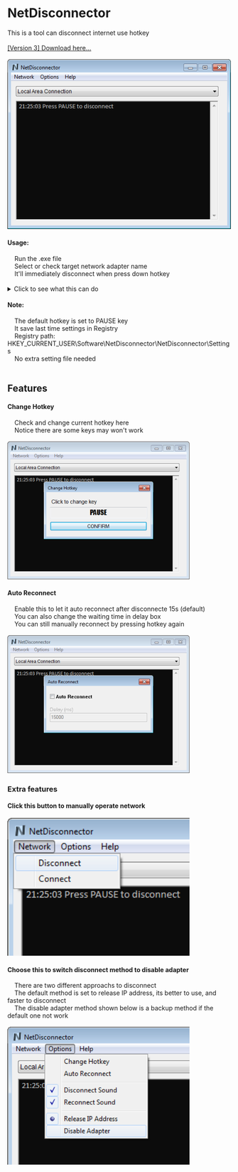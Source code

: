 # NetDisconnector
This is a tool can disconnect internet use hotkey<br>
<br>
[[Version 3] Download here...](https://github.com/Barracuda10/NetDisconnector/releases/download/1.2/NetDisconnector.exe)<br>
<br>
<img src="https://raw.githubusercontent.com/Barracuda10/others/master/NetDisconnector/netdisconnector_main.png?token=AHWAOFFFNR4TIK4XGH3ESJK6EESXA"><br>
<h4>Usage:</h4>
&nbsp;&nbsp;&nbsp;&nbsp;Run the .exe file<br>
&nbsp;&nbsp;&nbsp;&nbsp;Select or check target network adapter name<br>
&nbsp;&nbsp;&nbsp;&nbsp;It'll immediately disconnect when press down hotkey<br>
<br>
<details>
  <summary>Click to see what this can do</summary>
  <br>
  Spin the Lucky Wheel<br>
  &nbsp;&nbsp;-&nbsp;&nbsp;Start GTA5 with VPN or proxy enabled<br>
  &nbsp;&nbsp;-&nbsp;&nbsp;Wait game complete Initializing Social Club<br>
  &nbsp;&nbsp;-&nbsp;&nbsp;Join a Invite Only Session and go to Lucky Wheel<br>
  &nbsp;&nbsp;-&nbsp;&nbsp;Wait 4 seconds to press S after game show Use S to Spin message<br>
  &nbsp;&nbsp;&nbsp;&nbsp;&nbsp;* Notice this method doesnt work very well now, Also if use this method i recommand use macro to do it<br>
  &nbsp;&nbsp;&nbsp;&nbsp;&nbsp;* Another way to spin the wheel is use left stick of controller<br>
  &nbsp;&nbsp;-&nbsp;&nbsp;Press hotkey (default PAUSE key) to disconnect if it's not car<br>
  <br>
  Make solo Public Session<br>
  &nbsp;&nbsp;-&nbsp;&nbsp;Press hotkey (default PAUSE key) to disconnect<br>
  &nbsp;&nbsp;-&nbsp;&nbsp;Offline around 12s<br>
  <br>
  Other Things<br>
  &nbsp;&nbsp;-&nbsp;&nbsp;You can also prevent game save unwanted progress using this<br>
</details>
  <h4>Note:</h4>
&nbsp;&nbsp;&nbsp;&nbsp;The default hotkey is set to PAUSE key<br>
&nbsp;&nbsp;&nbsp;&nbsp;It save last time settings in Registry<br>
&nbsp;&nbsp;&nbsp;&nbsp;Registry path: HKEY_CURRENT_USER\Software\NetDisconnector\NetDisconnector\Settings<br>
&nbsp;&nbsp;&nbsp;&nbsp;No extra setting file needed<br>
<br>
  <h2>Features</h2>
  <h4>Change Hotkey</h4>
&nbsp;&nbsp;&nbsp;&nbsp;Check and change current hotkey here<br>
&nbsp;&nbsp;&nbsp;&nbsp;Notice there are some keys may won't work<br>
<br>
<img src="https://raw.githubusercontent.com/Barracuda10/others/master/NetDisconnector/netdisconnector_feature_1.png" width="410" height="310"><br>
  <h4>Auto Reconnect</h4>
&nbsp;&nbsp;&nbsp;&nbsp;Enable this to let it auto reconnect after disconnecte 15s (default)<br>
&nbsp;&nbsp;&nbsp;&nbsp;You can also change the waiting time in delay box<br>
&nbsp;&nbsp;&nbsp;&nbsp;You can still manually reconnect by pressing hotkey again<br>
<br>
<img src="https://raw.githubusercontent.com/Barracuda10/others/master/NetDisconnector/netdisconnector_feature_2.png" width="410" height="310"><br>
<h3>Extra features</h3>
  <h4>Click this button to manually operate network</h4>
<img src="https://raw.githubusercontent.com/Barracuda10/others/master/NetDisconnector/netdisconnector_manul.png" width="410" height="310"><br>
  <h4>Choose this to switch disconnect method to disable adapter</h4>
&nbsp;&nbsp;&nbsp;&nbsp;There are two different approachs to disconnect<br>
&nbsp;&nbsp;&nbsp;&nbsp;The default method is set to release IP address, its better to use, and faster to disconnect<br>
&nbsp;&nbsp;&nbsp;&nbsp;The disable adapter method shown below is a backup method if the default one not work<br>
<br>
<img src="https://raw.githubusercontent.com/Barracuda10/others/master/NetDisconnector/netdisconnector_method.png" width="410" height="310"><br>
